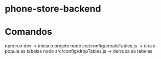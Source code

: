 # phone-store-backend

# Comandos
npm run dev -> inicia o projeto 
node src/config/createTables.js -> cria e popula as tabelas
node src/config/dropTables.js -> derruba as tabelas